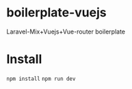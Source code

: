 # boilerplate-vuejs

Laravel-Mix+Vuejs+Vue-router boilerplate

# Install

`npm install`
`npm run dev`
